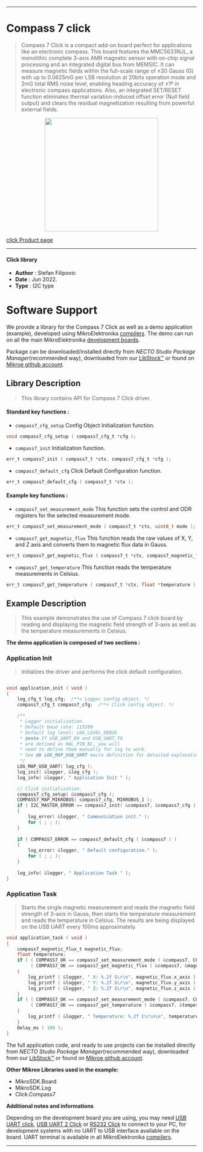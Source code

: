 
---
# Compass 7 click

> Compass 7 Click is a compact add-on board perfect for applications like an electronic compass. This board features the MMC5633NJL, a monolithic complete 3-axis AMR magnetic sensor with on-chip signal processing and an integrated digital bus from MEMSIC. It can measure magnetic fields within the full-scale range of ±30 Gauss (G) with up to 0.0625mG per LSB resolution at 20bits operation mode and 2mG total RMS noise level, enabling heading accuracy of ±1º in electronic compass applications. Also, an integrated SET/RESET function eliminates thermal variation-induced offset error (Null field output) and clears the residual magnetization resulting from powerful external fields.

<p align="center">
  <img src="https://download.mikroe.com/images/click_for_ide/compass7_click.png" height=300px>
</p>

[click Product page](https://www.mikroe.com/compass-7-click)

---


#### Click library

- **Author**        : Stefan Filipovic
- **Date**          : Jun 2022.
- **Type**          : I2C type


# Software Support

We provide a library for the Compass 7 Click
as well as a demo application (example), developed using MikroElektronika
[compilers](https://www.mikroe.com/necto-studio).
The demo can run on all the main MikroElektronika [development boards](https://www.mikroe.com/development-boards).

Package can be downloaded/installed directly from *NECTO Studio Package Manager*(recommended way), downloaded from our [LibStock&trade;](https://libstock.mikroe.com) or found on [Mikroe github account](https://github.com/MikroElektronika/mikrosdk_click_v2/tree/master/clicks).

## Library Description

> This library contains API for Compass 7 Click driver.

#### Standard key functions :

- `compass7_cfg_setup` Config Object Initialization function.
```c
void compass7_cfg_setup ( compass7_cfg_t *cfg );
```

- `compass7_init` Initialization function.
```c
err_t compass7_init ( compass7_t *ctx, compass7_cfg_t *cfg );
```

- `compass7_default_cfg` Click Default Configuration function.
```c
err_t compass7_default_cfg ( compass7_t *ctx );
```

#### Example key functions :

- `compass7_set_measurement_mode` This function sets the control and ODR registers for the selected measurement mode.
```c
err_t compass7_set_measurement_mode ( compass7_t *ctx, uint8_t mode );
```

- `compass7_get_magnetic_flux` This function reads the raw values of X, Y, and Z axis and converts them to magnetic flux data in Gauss.
```c
err_t compass7_get_magnetic_flux ( compass7_t *ctx, compass7_magnetic_flux_t *flux );
```

- `compass7_get_temperature` This function reads the temperature measurements in Celsius.
```c
err_t compass7_get_temperature ( compass7_t *ctx, float *temperature );
```

## Example Description

> This example demonstrates the use of Compass 7 click board by reading and displaying the magnetic field strength of 3-axis as well as the temperature measurements in Celsius.

**The demo application is composed of two sections :**

### Application Init

> Initializes the driver and performs the click default configuration.

```c

void application_init ( void )
{
    log_cfg_t log_cfg;  /**< Logger config object. */
    compass7_cfg_t compass7_cfg;  /**< Click config object. */

    /** 
     * Logger initialization.
     * Default baud rate: 115200
     * Default log level: LOG_LEVEL_DEBUG
     * @note If USB_UART_RX and USB_UART_TX 
     * are defined as HAL_PIN_NC, you will 
     * need to define them manually for log to work. 
     * See @b LOG_MAP_USB_UART macro definition for detailed explanation.
     */
    LOG_MAP_USB_UART( log_cfg );
    log_init( &logger, &log_cfg );
    log_info( &logger, " Application Init " );

    // Click initialization.
    compass7_cfg_setup( &compass7_cfg );
    COMPASS7_MAP_MIKROBUS( compass7_cfg, MIKROBUS_1 );
    if ( I2C_MASTER_ERROR == compass7_init( &compass7, &compass7_cfg ) ) 
    {
        log_error( &logger, " Communication init." );
        for ( ; ; );
    }
    
    if ( COMPASS7_ERROR == compass7_default_cfg ( &compass7 ) )
    {
        log_error( &logger, " Default configuration." );
        for ( ; ; );
    }
    
    log_info( &logger, " Application Task " );
}

```

### Application Task

> Starts the single magnetic measurement and reads the magnetic field strength of 3-axis in Gauss, then starts the temperature measurement and reads the temperature in Celsius.
The results are being displayed on the USB UART every 100ms approximately.

```c
void application_task ( void )
{
    compass7_magnetic_flux_t magnetic_flux;
    float temperature;
    if ( ( COMPASS7_OK == compass7_set_measurement_mode ( &compass7, COMPASS7_MEAS_SINGLE_M ) ) &&
         ( COMPASS7_OK == compass7_get_magnetic_flux ( &compass7, &magnetic_flux ) ) )
    {
        log_printf ( &logger, " X: %.2f G\r\n", magnetic_flux.x_axis );
        log_printf ( &logger, " Y: %.2f G\r\n", magnetic_flux.y_axis );
        log_printf ( &logger, " Z: %.2f G\r\n", magnetic_flux.z_axis );
    }
    if ( ( COMPASS7_OK == compass7_set_measurement_mode ( &compass7, COMPASS7_MEAS_SINGLE_T ) ) &&
         ( COMPASS7_OK == compass7_get_temperature ( &compass7, &temperature ) ) )
    {
        log_printf ( &logger, " Temperature: %.2f C\r\n\n", temperature );
    }
    Delay_ms ( 100 );
}
```

The full application code, and ready to use projects can be installed directly from *NECTO Studio Package Manager*(recommended way), downloaded from our [LibStock&trade;](https://libstock.mikroe.com) or found on [Mikroe github account](https://github.com/MikroElektronika/mikrosdk_click_v2/tree/master/clicks).

**Other Mikroe Libraries used in the example:**

- MikroSDK.Board
- MikroSDK.Log
- Click.Compass7

**Additional notes and informations**

Depending on the development board you are using, you may need
[USB UART click](https://www.mikroe.com/usb-uart-click),
[USB UART 2 Click](https://www.mikroe.com/usb-uart-2-click) or
[RS232 Click](https://www.mikroe.com/rs232-click) to connect to your PC, for
development systems with no UART to USB interface available on the board. UART
terminal is available in all MikroElektronika
[compilers](https://shop.mikroe.com/compilers).

---
